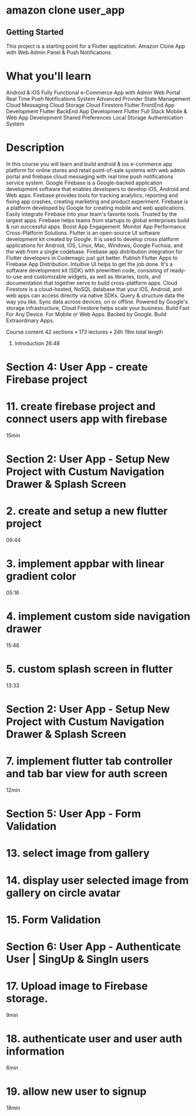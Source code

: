 # amazon clone user_app

## Getting Started

This project is a starting point for a Flutter application.
Amazon Clone App with Web Admin Panel & Push Notifications

# What you'll learn
Android & iOS Fully Functional e-Commerce App with Admin Web Portal
Real Time Push Notifications System
Advanced Provider State Management
Cloud Messaging
Cloud Storage
Cloud Firestore
Flutter FrontEnd App Development
Flutter BackEnd App Development
Flutter Full Stack Mobile & Web App Development
Shared Preferences
Local Storage
Authentication System

# Description
In this course you will learn and build android & ios e-commerce app platform for online stores and retail point-of-sale systems with web admin portal and firebase cloud messaging with real time push notifications service system.
Google Firebase is a Google-backed application development software that enables developers to develop iOS, Android and Web apps. Firebase provides tools for tracking analytics, reporting and fixing app crashes, creating marketing and product experiment. Firebase is a platform developed by Google for creating mobile and web applications. Easily integrate Firebase into your team's favorite tools. Trusted by the largest apps. Firebase helps teams from startups to global enterprises build & run successful apps. Boost App Engagement. Monitor App Performance. Cross-Platform Solutions.
Flutter is an open-source UI software development kit created by Google. It is used to develop cross platform applications for Android, iOS, Linux, Mac, Windows, Google Fuchsia, and the web from a single codebase. Firebase app distribution integration for Flutter developers in Codemagic just got better. Publish Flutter Apps to Firebase App Distribution. Intuitive UI helps to get the job done. It's a software development kit (SDK) with prewritten code, consisting of ready-to-use and customizable widgets, as well as libraries, tools, and documentation that together serve to build cross-platform apps.
Cloud Firestore is a cloud-hosted, NoSQL database that your iOS, Android, and web apps can access directly via native SDKs. Query & structure data the way you like. Sync data across devices, on or offline. Powered by Google's storage infrastructure, Cloud Firestore helps scale your business. Build Fast For Any Device. For Mobile or Web Apps. Backed by Google. Build Extraordinary Apps.

Course content
42 sections • 173 lectures • 24h 19m total length
1. Introduction
   26:48

# Section 4: User App - create Firebase project
# 11. create firebase project and connect users app with firebase
15min


# Section 2: User App - Setup New Project with Custum Navigation Drawer & Splash Screen
# 2. create and setup a new flutter project
09:44
# 3. implement appbar with linear gradient color
05:16
# 4. implement custom side navigation drawer
15:46
# 5. custom splash screen in flutter
13:33

# Section 2: User App - Setup New Project with Custum Navigation Drawer & Splash Screen
# 7. implement flutter tab controller and tab bar view for auth screen
12min
# Section 5: User App -  Form Validation
# 13. select image from gallery
# 14. display user selected image from gallery on circle avatar
# 15. Form Validation

# Section 6: User App -  Authenticate User | SingUp & SingIn users
# 17. Upload image to Firebase storage.
9min
# 18. authenticate user and user auth information
6min
# 19. allow new user to signup
18min
